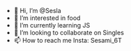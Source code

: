 - 👋 Hi, I’m @Sesla
- 👀 I’m interested in food
- 🌱 I’m currently learning JS
- 💞️ I’m looking to collaborate on Singles
- 📫 How to reach me Insta: Sesami_6T

<!---
Sesla/Sesla is a ✨ special ✨ repository because its `README.md` (this file) appears on your GitHub profile.
You can click the Preview link to take a look at your changes.
--->
